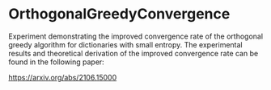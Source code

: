 # OrthogonalGreedyConvergence

Experiment demonstrating the improved convergence rate of the orthogonal greedy algorithm for dictionaries with small entropy. The experimental results and theoretical derivation of the improved convergence rate can be found in the following paper:

https://arxiv.org/abs/2106.15000

